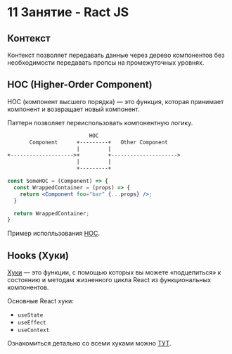 # 11 Занятие - Ract JS

## Контекст

Контекст позволяет передавать данные через дерево компонентов без необходимости передавать пропсы на промежуточных уровнях.

## HOC (Higher-Order Component)

HOC (компонент высшего порядка) — это функция, которая принимает компонент и возвращает новый компонент.

Паттерн позволяет переиспользовать компонентную логику.

```txt
                          HOC
       Component      +---------+   Other Component
                      |         |
+-------------------->+         +--------------------->
                      |         |
                      +---------+

```

```jsx
const SomeHOC = (Component) => {
  const WrappedContainer = (props) => {
    return <Component foo="bar" {...props} />;
  }

  return WrappedContainer;
}
```

Пример исполльзования [HOC](https://codesandbox.io/s/10-lesson-hoc-example-w7tsp).

## Hooks (Хуки)

[Хуки](https://ru.reactjs.org/docs/hooks-intro.html) — это функции, с помощью которых вы можете «подцепиться» к состоянию и методам жизненного цикла React из функциональных компонентов.

Основные React хуки:

- `useState`
- `useEffect`
- `useContext`

Ознакомиться детально со всеми хуками можно [ТУТ](https://ru.reactjs.org/docs/hooks-reference.html).
